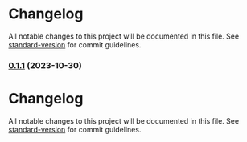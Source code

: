 # Changelog

All notable changes to this project will be documented in this file. See [standard-version](https://github.com/conventional-changelog/standard-version) for commit guidelines.

### [0.1.1](https://github.com/mokkapps/changelog-generator-demo/compare/v0.1.0...v0.1.1) (2023-10-30)

# Changelog

All notable changes to this project will be documented in this file. See [standard-version](https://github.com/conventional-changelog/standard-version) for commit guidelines.
